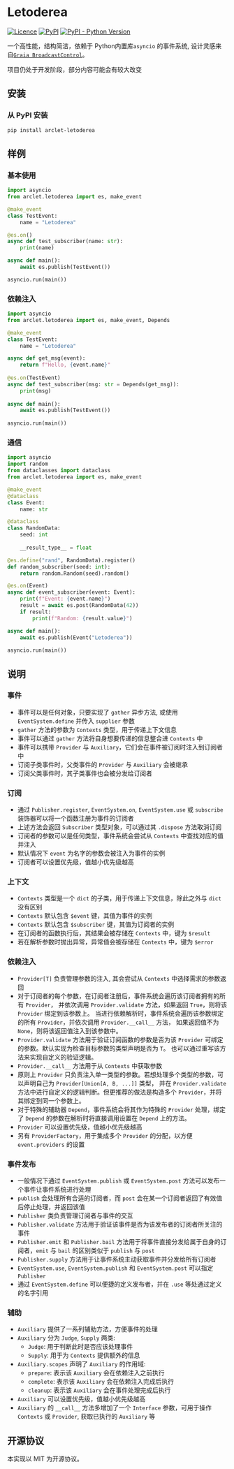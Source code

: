 # Letoderea
[![Licence](https://img.shields.io/github/license/ArcletProject/Letoderea)](https://github.com/ArcletProject/Letoderea/blob/master/LICENSE)
[![PyPI](https://img.shields.io/pypi/v/arclet-letoderea)](https://pypi.org/project/arclet-letoderea)
[![PyPI - Python Version](https://img.shields.io/pypi/pyversions/arclet-letoderea)](https://www.python.org/)

一个高性能，结构简洁，依赖于 Python内置库`asyncio` 的事件系统, 设计灵感来自[`Graia BroadcastControl`](https://github.com/GraiaProject/BroadcastControl)。

项目仍处于开发阶段，部分内容可能会有较大改变

## 安装
### 从 PyPI 安装
``` bash
pip install arclet-letoderea
```

## 样例

### 基本使用
```python
import asyncio
from arclet.letoderea import es, make_event

@make_event
class TestEvent:
    name = "Letoderea"

@es.on()
async def test_subscriber(name: str):
    print(name)

async def main():
    await es.publish(TestEvent())

asyncio.run(main())
```

### 依赖注入
```python
import asyncio
from arclet.letoderea import es, make_event, Depends

@make_event
class TestEvent:
    name = "Letoderea"

async def get_msg(event):
    return f"Hello, {event.name}"
    
@es.on(TestEvent)
async def test_subscriber(msg: str = Depends(get_msg)):
    print(msg)
    
async def main():
    await es.publish(TestEvent())
     
asyncio.run(main())
```

### 通信
```python
import asyncio
import random
from dataclasses import dataclass
from arclet.letoderea import es, make_event

@make_event
@dataclass
class Event:
    name: str

@dataclass
class RandomData:
    seed: int
    
    __result_type__ = float

@es.define("rand", RandomData).register()
def random_subscriber(seed: int):
    return random.Random(seed).random()

@es.on(Event)
async def event_subscriber(event: Event):
    print(f"Event: {event.name}")
    result = await es.post(RandomData(42))
    if result:
        print(f"Random: {result.value}")

async def main():
    await es.publish(Event("Letoderea"))
    
asyncio.run(main())
```

## 说明

### 事件

- 事件可以是任何对象，只要实现了 `gather` 异步方法, 或使用 `EventSystem.define` 并传入 `supplier` 参数
- `gather` 方法的参数为 `Contexts` 类型，用于传递上下文信息
- 事件可以通过 `gather` 方法将自身想要传递的信息整合进 `Contexts` 中
- 事件可以携带 `Provider` 与 `Auxiliary`，它们会在事件被订阅时注入到订阅者中
- 订阅子类事件时，父类事件的 `Provider` 与 `Auxiliary` 会被继承
- 订阅父类事件时，其子类事件也会被分发给订阅者

### 订阅

- 通过 `Publisher.register`, `EventSystem.on`, `EventSystem.use` 或 `subscribe` 装饰器可以将一个函数注册为事件的订阅者
- 上述方法会返回 `Subscriber` 类型对象，可以通过其 `.dispose` 方法取消订阅
- 订阅者的参数可以是任何类型，事件系统会尝试从 `Contexts` 中查找对应的值并注入
- 默认情况下 `event` 为名字的参数会被注入为事件的实例
- 订阅者可以设置优先级，值越小优先级越高

### 上下文

- `Contexts` 类型是一个 `dict` 的子类，用于传递上下文信息，除此之外与 `dict` 没有区别
- `Contexts` 默认包含 `$event` 键，其值为事件的实例
- `Contexts` 默认包含 `$subscriber` 键，其值为订阅者的实例
- 在订阅者的函数执行后，其结果会被存储在 `Contexts` 中，键为 `$result`
- 若在解析参数时抛出异常，异常值会被存储在 `Contexts` 中，键为 `$error`


### 依赖注入

- `Provider[T]` 负责管理参数的注入, 其会尝试从 `Contexts` 中选择需求的参数返回
- 对于订阅者的每个参数，在订阅者注册后，事件系统会遍历该订阅者拥有的所有 `Provider`，
    并依次调用 `Provider.validate` 方法，如果返回 `True`，则将该 `Provider` 绑定到该参数上。
    当进行依赖解析时，事件系统会遍历该参数绑定的所有 `Provider`，并依次调用 `Provider.__call__` 方法，
    如果返回值不为 `None`，则将该返回值注入到该参数中。
- `Provider.validate` 方法用于验证订阅函数的参数是否为该 `Provider` 可绑定的参数。默认实现为检查目标参数的类型声明是否为 `T`。
    也可以通过重写该方法来实现自定义的验证逻辑。
- `Provider.__call__` 方法用于从 `Contexts` 中获取参数
- 原则上 `Provider` 只负责注入单一类型的参数。若想处理多个类型的参数，可以声明自己为 `Provider[Union[A, B, ...]]` 类型，
    并在 `Provider.validate` 方法中进行自定义的逻辑判断。但更推荐的做法是构造多个 `Provider`，并将其绑定到同一个参数上。
- 对于特殊的辅助器 `Depend`，事件系统会将其作为特殊的 `Provider` 处理，绑定了 `Depend` 的参数在解析时将直接调用设置在
    `Depend` 上的方法。
- `Provider` 可以设置优先级，值越小优先级越高
- 另有 `ProviderFactory`，用于集成多个 `Provider` 的分配，以方便 `event.providers` 的设置

### 事件发布

- 一般情况下通过 `EventSystem.publish` 或 `EventSystem.post` 方法可以发布一个事件让事件系统进行处理
- `publish` 会处理所有合适的订阅者，而 `post` 会在某一个订阅者返回了有效值后停止处理，并返回该值
- `Publisher` 类负责管理订阅者与事件的交互
- `Publisher.validate` 方法用于验证该事件是否为该发布者的订阅者所关注的事件
- `Publisher.emit` 和 `Publisher.bail` 方法用于将事件直接分发给属于自身的订阅者，`emit` 与 `bail` 的区别类似于 `publish` 与 `post`
- `Publisher.supply` 方法用于让事件系统主动获取事件并分发给所有订阅者
- `EventSystem.use`, `EventSystem.publish` 和 `EventSystem.post` 可以指定 `Publisher`
- 通过 `EventSystem.define` 可以便捷的定义发布者，并在 `.use` 等处通过定义的名字引用

### 辅助

- `Auxiliary` 提供了一系列辅助方法，方便事件的处理
- `Auxiliary` 分为 `Judge`, `Supply` 两类:
    - `Judge`: 用于判断此时是否应该处理事件
    - `Supply`: 用于为 `Contexts` 提供额外的信息
- `Auxiliary.scopes` 声明了 `Auxiliary` 的作用域:
    - `prepare`: 表示该 `Auxiliary` 会在依赖注入之前执行
    - `complete`: 表示该 `Auxiliary` 会在依赖注入完成后执行
    - `cleanup`: 表示该 `Auxiliary` 会在事件处理完成后执行
- `Auxiliary` 可以设置优先级，值越小优先级越高
- `Auxiliary` 的 `__call__` 方法多增加了一个 `Interface` 参数，可用于操作 `Contexts` 或 `Provider`, 获取已执行的 `Auxiliary` 等

## 开源协议
本实现以 MIT 为开源协议。
